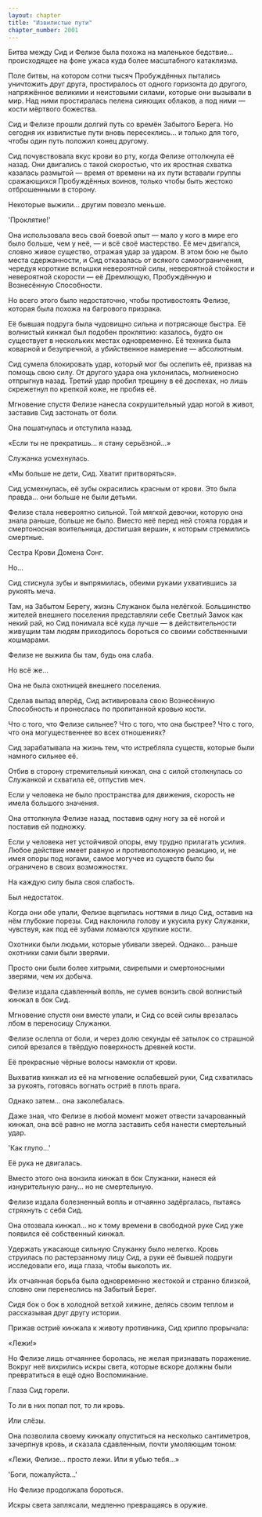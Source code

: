 ```yaml
---
layout: chapter
title: "Извилистые пути"
chapter_number: 2001
---
```




Битва между Сид и Фелизе была похожа на маленькое бедствие... происходящее на фоне ужаса куда более масштабного катаклизма.

Поле битвы, на котором сотни тысяч Пробуждённых пытались уничтожить друг друга, простиралось от одного горизонта до другого, напряжённое великими и неистовыми силами, которые они вызывали в мир. Над ними простиралась пелена сияющих облаков, а под ними — кости мёртвого божества.

Сид и Фелизе прошли долгий путь со времён Забытого Берега. Но сегодня их извилистые пути вновь пересеклись... и только для того, чтобы один путь положил конец другому.

Сид почувствовала вкус крови во рту, когда Фелизе оттолкнула её назад. Они двигались с такой скоростью, что их яростная схватка казалась размытой — время от времени на их пути вставали группы сражающихся Пробуждённых воинов, только чтобы быть жестоко отброшенными в сторону.

Некоторые выжили... другим повезло меньше.

'Проклятие!'

Она использовала весь свой боевой опыт — мало у кого в мире его было больше, чем у неё, — и всё своё мастерство. Её меч двигался, словно живое существо, отражая удар за ударом. В этом бою не было места сдержанности, и Сид отказалась от всякого самоограничения, чередуя короткие вспышки невероятной силы, невероятной стойкости и невероятной скорости — её Дремлющую, Пробуждённую и Вознесённую Способности.

Но всего этого было недостаточно, чтобы противостоять Фелизе, которая была похожа на багрового призрака.

Её бывшая подруга была чудовищно сильна и потрясающе быстра. Её волнистый кинжал был подобен проклятию: казалось, будто он существует в нескольких местах одновременно. Её техника была коварной и безупречной, а убийственное намерение — абсолютным.

Сид сумела блокировать удар, который мог бы ослепить её, призвав на помощь свою силу. От другого удара она уклонилась, молниеносно отпрыгнув назад. Третий удар пробил трещину в её доспехах, но лишь скрежетнул по крепкой коже, не пробив её.

Мгновение спустя Фелизе нанесла сокрушительный удар ногой в живот, заставив Сид застонать от боли.

Она пошатнулась и отступила назад.

«Если ты не прекратишь... я стану серьёзной...»

Служанка усмехнулась.

«Мы больше не дети, Сид. Хватит притворяться».

Сид усмехнулась, её зубы окрасились красным от крови. Это была правда... они больше не были детьми.

Фелизе стала невероятно сильной. Той мягкой девочки, которую она знала раньше, больше не было. Вместо неё перед ней стояла гордая и смертоносная воительница, достигшая вершин, к которым стремились смертные.

Сестра Крови Домена Сонг.

Но...

Сид стиснула зубы и выпрямилась, обеими руками ухватившись за рукоять меча.

Там, на Забытом Берегу, жизнь Служанок была нелёгкой. Большинство жителей внешнего поселения представляли себе Светлый Замок как некий рай, но Сид понимала всё куда лучше — в действительности живущим там людям приходилось бороться со своими собственными кошмарами.

Фелизе не выжила бы там, будь она слаба.

Но всё же...

Она не была охотницей внешнего поселения.

Сделав выпад вперёд, Сид активировала свою Вознесённую Способность и пронеслась по пропитанной кровью кости.

Что с того, что Фелизе сильнее? Что с того, что она быстрее? Что с того, что она могущественнее во всех отношениях?

Сид зарабатывала на жизнь тем, что истребляла существ, которые были намного сильнее её.

Отбив в сторону стремительный кинжал, она с силой столкнулась со Служанкой и схватила её, отпустив меч.

Если у человека не было пространства для движения, скорость не имела большого значения.

Она оттолкнула Фелизе назад, поставив одну ногу за её ногой и поставив ей подножку.

Если у человека нет устойчивой опоры, ему трудно прилагать усилия. Любое действие имеет равную и противоположную реакцию, и, не имея опоры под ногами, самое могучее из существ было бы ограничено в своих возможностях.

На каждую силу была своя слабость.

Был недостаток.

Когда они обе упали, Фелизе вцепилась ногтями в лицо Сид, оставив на нём глубокие порезы. Сид наклонила голову и укусила руку Служанки, чувствуя, как под её зубами ломаются хрупкие кости.

Охотники были людьми, которые убивали зверей. Однако... раньше охотники сами были зверями.

Просто они были более хитрыми, свирепыми и смертоносными зверями, чем их добыча.

Фелизе издала сдавленный вопль, не сумев вонзить свой волнистый кинжал в бок Сид.

Мгновение спустя они вместе упали, и Сид со всей силы врезалась лбом в переносицу Служанки.

Фелизе ослепла от боли, и через долю секунды её затылок со страшной силой врезался в твёрдую поверхность древней кости.

Её прекрасные чёрные волосы намокли от крови.

Выхватив кинжал из её на мгновение ослабевшей руки, Сид схватилась за рукоять, готовясь вогнать остриё в плоть врага.

Однако затем... она заколебалась.

Даже зная, что Фелизе в любой момент может отвести зачарованный кинжал, она всё равно не могла заставить себя нанести смертельный удар.

'Как глупо...'

Её рука не двигалась.

Вместо этого она вонзила кинжал в бок Служанки, нанеся ей изнурительную рану... но не смертельную.

Фелизе издала болезненный вопль и отчаянно задёргалась, пытаясь стряхнуть с себя Сид.

Она отозвала кинжал... но к тому времени в свободной руке Сид уже появился её собственный кинжал.

Удержать ужасающе сильную Служанку было нелегко. Кровь струилась по растерзанному лицу Сид, а руки её бывшей подруги исследовали его, ища глаза, чтобы выколоть их.

Их отчаянная борьба была одновременно жестокой и странно близкой, словно они перенеслись на Забытый Берег.

Сидя бок о бок в холодной ветхой хижине, делясь своим теплом и рассказывая друг другу истории.

Прижав остриё кинжала к животу противника, Сид хрипло прорычала:

«Лежи!»

Но Фелизе лишь отчаяннее боролась, не желая признавать поражение. Вокруг неё вихрились искры света, которые вскоре должны были превратиться в ещё одно Воспоминание.

Глаза Сид горели.

То ли в них попал пот, то ли кровь.

Или слёзы.

Она позволила своему кинжалу опуститься на несколько сантиметров, зачерпнув кровь, и сказала сдавленным, почти умоляющим тоном:

«Лежи, Фелизе... просто лежи. Или я убью тебя...»

'Боги, пожалуйста...'

Но Фелизе продолжала бороться.

Искры света заплясали, медленно превращаясь в оружие.

